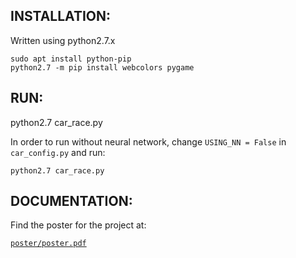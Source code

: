 ## INSTALLATION:

Written using python2.7.x

```
sudo apt install python-pip
python2.7 -m pip install webcolors pygame
```

## RUN:

python2.7 car_race.py

In order to run without neural network, change `USING_NN = False` in `car_config.py` and run:

`python2.7 car_race.py`


## DOCUMENTATION:

Find the poster for the project at:

[`poster/poster.pdf`](/poster/poster.pdf)


